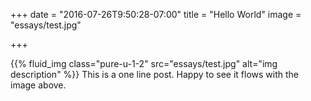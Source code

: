 +++
date = "2016-07-26T9:50:28-07:00"
title = "Hello World"
image = "essays/test.jpg"

+++

{{% fluid_img class="pure-u-1-2" src="essays/test.jpg" alt="img description" %}}
This is a one line post.  Happy to see it flows with the image above.
